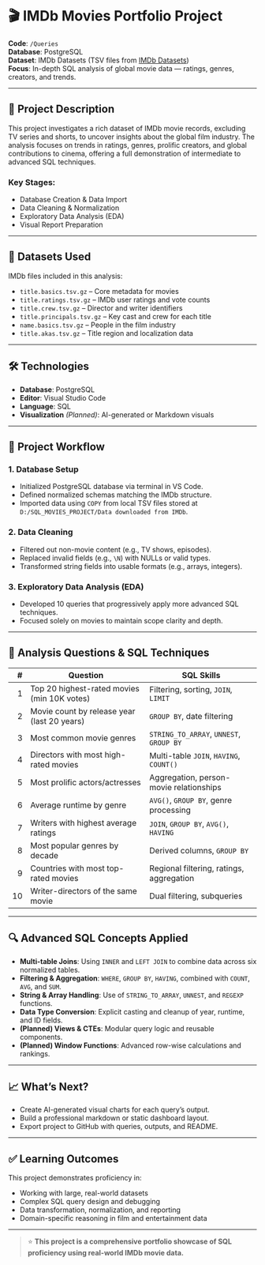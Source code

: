 
# 🎬 IMDb Movies Portfolio Project

**Code**: `/Queries`  
**Database**: PostgreSQL  
**Dataset**: IMDb Datasets (TSV files from [IMDb Datasets](https://www.imdb.com/interfaces/))  
**Focus**: In-depth SQL analysis of global movie data — ratings, genres, creators, and trends.

---

## 📌 Project Description

This project investigates a rich dataset of IMDb movie records, excluding TV series and shorts, to uncover insights about the global film industry. The analysis focuses on trends in ratings, genres, prolific creators, and global contributions to cinema, offering a full demonstration of intermediate to advanced SQL techniques.

### Key Stages:
- Database Creation & Data Import
- Data Cleaning & Normalization
- Exploratory Data Analysis (EDA)
- Visual Report Preparation

---

## 📁 Datasets Used

IMDb files included in this analysis:

- `title.basics.tsv.gz` – Core metadata for movies
- `title.ratings.tsv.gz` – IMDb user ratings and vote counts
- `title.crew.tsv.gz` – Director and writer identifiers
- `title.principals.tsv.gz` – Key cast and crew for each title
- `name.basics.tsv.gz` – People in the film industry
- `title.akas.tsv.gz` – Title region and localization data

---

## 🛠️ Technologies

- **Database**: PostgreSQL  
- **Editor**: Visual Studio Code  
- **Language**: SQL  
- **Visualization** *(Planned)*: AI-generated or Markdown visuals

---

## 🔧 Project Workflow

### 1. Database Setup
- Initialized PostgreSQL database via terminal in VS Code.
- Defined normalized schemas matching the IMDb structure.
- Imported data using `COPY` from local TSV files stored at `D:/SQL_MOVIES_PROJECT/Data downloaded from IMDb`.

### 2. Data Cleaning
- Filtered out non-movie content (e.g., TV shows, episodes).
- Replaced invalid fields (e.g., `\N`) with NULLs or valid types.
- Transformed string fields into usable formats (e.g., arrays, integers).

### 3. Exploratory Data Analysis (EDA)
- Developed 10 queries that progressively apply more advanced SQL techniques.
- Focused solely on movies to maintain scope clarity and depth.

---

## 🧠 Analysis Questions & SQL Techniques

| # | Question | SQL Skills |
|--:|----------|------------|
| 1 | Top 20 highest-rated movies (min 10K votes) | Filtering, sorting, `JOIN`, `LIMIT` |
| 2 | Movie count by release year (last 20 years) | `GROUP BY`, date filtering |
| 3 | Most common movie genres | `STRING_TO_ARRAY`, `UNNEST`, `GROUP BY` |
| 4 | Directors with most high-rated movies | Multi-table `JOIN`, `HAVING`, `COUNT()` |
| 5 | Most prolific actors/actresses | Aggregation, person-movie relationships |
| 6 | Average runtime by genre | `AVG()`, `GROUP BY`, genre processing |
| 7 | Writers with highest average ratings | `JOIN`, `GROUP BY`, `AVG()`, `HAVING` |
| 8 | Most popular genres by decade | Derived columns, `GROUP BY` |
| 9 | Countries with most top-rated movies | Regional filtering, ratings, aggregation |
| 10 | Writer-directors of the same movie | Dual filtering, subqueries |

---

## 🔍 Advanced SQL Concepts Applied

- **Multi-table Joins**: Using `INNER` and `LEFT JOIN` to combine data across six normalized tables.
- **Filtering & Aggregation**: `WHERE`, `GROUP BY`, `HAVING`, combined with `COUNT`, `AVG`, and `SUM`.
- **String & Array Handling**: Use of `STRING_TO_ARRAY`, `UNNEST`, and `REGEXP` functions.
- **Data Type Conversion**: Explicit casting and cleanup of year, runtime, and ID fields.
- **(Planned) Views & CTEs**: Modular query logic and reusable components.
- **(Planned) Window Functions**: Advanced row-wise calculations and rankings.

---

## 📈 What’s Next?

- Create AI-generated visual charts for each query’s output.
- Build a professional markdown or static dashboard layout.
- Export project to GitHub with queries, outputs, and README.

---

## ✅ Learning Outcomes

This project demonstrates proficiency in:

- Working with large, real-world datasets
- Complex SQL query design and debugging
- Data transformation, normalization, and reporting
- Domain-specific reasoning in film and entertainment data

---

> ⭐ **This project is a comprehensive portfolio showcase of SQL proficiency using real-world IMDb movie data.**
